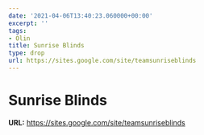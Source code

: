 ```yaml
---
date: '2021-04-06T13:40:23.060000+00:00'
excerpt: ''
tags:
- Olin
title: Sunrise Blinds
type: drop
url: https://sites.google.com/site/teamsunriseblinds
---
```


# Sunrise Blinds

**URL:** https://sites.google.com/site/teamsunriseblinds
